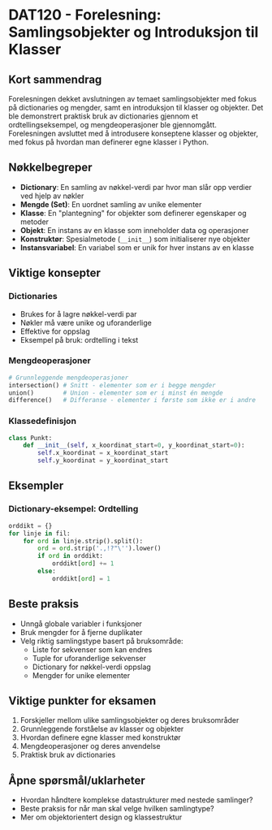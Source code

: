 # DAT120 - Forelesning: Samlingsobjekter og Introduksjon til Klasser

## Kort sammendrag
Forelesningen dekket avslutningen av temaet samlingsobjekter med fokus på dictionaries og mengder, samt en introduksjon til klasser og objekter. Det ble demonstrert praktisk bruk av dictionaries gjennom et ordtellingseksempel, og mengdeoperasjoner ble gjennomgått. Forelesningen avsluttet med å introdusere konseptene klasser og objekter, med fokus på hvordan man definerer egne klasser i Python.

## Nøkkelbegreper
- **Dictionary**: En samling av nøkkel-verdi par hvor man slår opp verdier ved hjelp av nøkler
- **Mengde (Set)**: En uordnet samling av unike elementer
- **Klasse**: En "plantegning" for objekter som definerer egenskaper og metoder
- **Objekt**: En instans av en klasse som inneholder data og operasjoner
- **Konstruktør**: Spesialmetode (`__init__`) som initialiserer nye objekter
- **Instansvariabel**: En variabel som er unik for hver instans av en klasse

## Viktige konsepter

### Dictionaries
- Brukes for å lagre nøkkel-verdi par
- Nøkler må være unike og uforanderlige
- Effektive for oppslag
- Eksempel på bruk: ordtelling i tekst

### Mengdeoperasjoner
```python
# Grunnleggende mengdeoperasjoner
intersection() # Snitt - elementer som er i begge mengder
union()        # Union - elementer som er i minst én mengde
difference()   # Differanse - elementer i første som ikke er i andre
```

### Klassedefinisjon
```python
class Punkt:
    def __init__(self, x_koordinat_start=0, y_koordinat_start=0):
        self.x_koordinat = x_koordinat_start
        self.y_koordinat = y_koordinat_start
```

## Eksempler

### Dictionary-eksempel: Ordtelling
```python
orddikt = {}
for linje in fil:
    for ord in linje.strip().split():
        ord = ord.strip('.,!?"\'').lower()
        if ord in orddikt:
            orddikt[ord] += 1
        else:
            orddikt[ord] = 1
```

## Beste praksis
- Unngå globale variabler i funksjoner
- Bruk mengder for å fjerne duplikater
- Velg riktig samlingstype basert på bruksområde:
  - Liste for sekvenser som kan endres
  - Tuple for uforanderlige sekvenser
  - Dictionary for nøkkel-verdi oppslag
  - Mengder for unike elementer

## Viktige punkter for eksamen
1. Forskjeller mellom ulike samlingsobjekter og deres bruksområder
2. Grunnleggende forståelse av klasser og objekter
3. Hvordan definere egne klasser med konstruktør
4. Mengdeoperasjoner og deres anvendelse
5. Praktisk bruk av dictionaries

## Åpne spørsmål/uklarheter
- Hvordan håndtere komplekse datastrukturer med nestede samlinger?
- Beste praksis for når man skal velge hvilken samlingtype?
- Mer om objektorientert design og klassestruktur